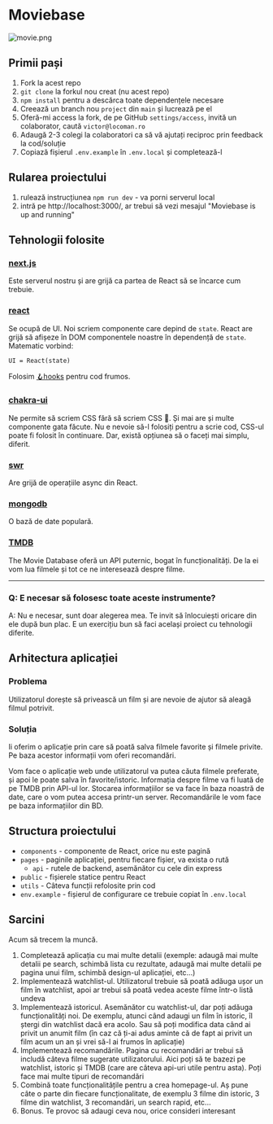 # Moviebase

![movie.png](./docs/movie.png)

## Primii pași

1. Fork la acest repo
2. `git clone` la forkul nou creat (nu acest repo)
3. `npm install` pentru a descărca toate dependențele necesare
4. Creează un branch nou `project` din `main` și lucrează pe el
5. Oferă-mi access la fork, de pe GitHub `settings/access`, invită un colaborator, caută
   `victor@locoman.ro`
6. Adaugă 2-3 colegi la colaboratori ca să vă ajutați reciproc prin feedback la cod/soluție
7. Copiază fișierul `.env.example` în `.env.local` și completează-l

## Rularea proiectului

1. rulează instrucțiunea `npm run dev` - va porni serverul local
2. intră pe http://localhost:3000/, ar trebui să vezi mesajul "Moviebase is up and running"

## Tehnologii folosite

### [next.js](https://nextjs.org/docs/getting-started)

Este serverul nostru și are grijă ca partea de React să se încarce cum trebuie.

### [react](https://reactjs.org/docs/hello-world.html)

Se ocupă de UI. Noi scriem componente care depind de `state`. React are grijă să afișeze în DOM
componentele noastre în dependență de `state`. Matematic vorbind:

```
UI = React(state)
```

Folosim [🪝hooks](https://reactjs.org/docs/hooks-intro.html) pentru cod frumos.

### [chakra-ui](https://chakra-ui.com/docs/principles)

Ne permite să scriem CSS fără să scriem CSS 🤩. Și mai are și multe componente gata făcute. Nu e
nevoie să-l folosiți pentru a scrie cod, CSS-ul poate fi folosit în continuare. Dar, există opțiunea
să o faceți mai simplu, diferit.

### [swr](https://swr.vercel.app/)

Are grijă de operațiile async din React.

### [mongodb](https://docs.mongodb.com/drivers/node/usage-examples)

O bază de date populară.

### [TMDB](https://developers.themoviedb.org/3/search/search-movies)

The Movie Database oferă un API puternic, bogat în funcționalități. De la ei vom lua filmele și tot
ce ne interesează despre filme.

---

### Q: E necesar să folosesc toate aceste instrumente?

A: Nu e necesar, sunt doar alegerea mea. Te invit să înlocuiești oricare din ele după bun plac. E un
exercițiu bun să faci același proiect cu tehnologii diferite.

## Arhitectura aplicației

### Problema

Utilizatorul dorește să privească un film și are nevoie de ajutor să aleagă filmul potrivit.

### Soluția

Ii oferim o aplicație prin care să poată salva filmele favorite și filmele privite. Pe baza acestor
informații vom oferi recomandări.

Vom face o aplicație web unde utilizatorul va putea căuta filmele preferate, și apoi le poate salva
în favorite/istoric. Informația despre filme va fi luată de pe TMDB prin API-ul lor. Stocarea
informațiilor se va face în baza noastră de date, care o vom putea accesa printr-un server.
Recomandările le vom face pe baza informațiilor din BD.

## Structura proiectului

- `components` - componente de React, orice nu este pagină
- `pages` - paginile aplicației, pentru fiecare fișier, va exista o rută
  - `api` - rutele de backend, asemănător cu cele din express
- `public` - fișierele statice pentru React
- `utils` - Câteva funcții refolosite prin cod
- `env.example` - fișierul de configurare ce trebuie copiat în `.env.local`

## Sarcini

Acum să trecem la muncă.

1. Completează aplicația cu mai multe detalii (exemple: adaugă mai multe detalii pe search, schimbă lista cu rezultate, adaugă mai multe detalii pe pagina unui film, schimbă design-ul aplicației, etc...)
2. Implementează watchlist-ul. Utilizatorul trebuie să poată adăuga ușor un film în watchlist, apoi ar trebui să poată vedea aceste filme într-o listă undeva
3. Implementează istoricul. Asemănător cu watchlist-ul, dar poți adăuga funcționalități noi. De exemplu, atunci când adaugi un film în istoric, îl ștergi din watchlist dacă era acolo. Sau să poți modifica data când ai privit un anumit film (în caz că ți-ai adus aminte că de fapt ai privit un film acum un an și vrei să-l ai frumos în aplicație)
4. Implementează recomandările. Pagina cu recomandări ar trebui să includă câteva filme sugerate utilizatorului. Aici poți să te bazezi pe watchlist, istoric și TMDB (care are câteva api-uri utile pentru asta). Poți face mai multe tipuri de recomandări
5. Combină toate funcționalitățile pentru a crea homepage-ul. Aș pune câte o parte din fiecare funcționalitate, de exemplu 3 filme din istoric, 3 filme din watchlist, 3 recomandări, un search rapid, etc...
6. Bonus. Te provoc să adaugi ceva nou, orice consideri interesant


